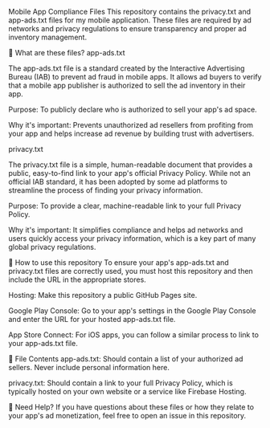 Mobile App Compliance Files
This repository contains the privacy.txt and app-ads.txt files for my mobile application. These files are required by ad networks and privacy regulations to ensure transparency and proper ad inventory management.

📄 What are these files?
app-ads.txt

The app-ads.txt file is a standard created by the Interactive Advertising Bureau (IAB) to prevent ad fraud in mobile apps. It allows ad buyers to verify that a mobile app publisher is authorized to sell the ad inventory in their app.

Purpose: To publicly declare who is authorized to sell your app's ad space.

Why it's important: Prevents unauthorized ad resellers from profiting from your app and helps increase ad revenue by building trust with advertisers.

privacy.txt

The privacy.txt file is a simple, human-readable document that provides a public, easy-to-find link to your app's official Privacy Policy. While not an official IAB standard, it has been adopted by some ad platforms to streamline the process of finding your privacy information.

Purpose: To provide a clear, machine-readable link to your full Privacy Policy.

Why it's important: It simplifies compliance and helps ad networks and users quickly access your privacy information, which is a key part of many global privacy regulations.

🚀 How to use this repository
To ensure your app's app-ads.txt and privacy.txt files are correctly used, you must host this repository and then include the URL in the appropriate stores.

Hosting: Make this repository a public GitHub Pages site.

Google Play Console: Go to your app's settings in the Google Play Console and enter the URL for your hosted app-ads.txt file.

App Store Connect: For iOS apps, you can follow a similar process to link to your app-ads.txt file.

📝 File Contents
app-ads.txt: Should contain a list of your authorized ad sellers. Never include personal information here.

privacy.txt: Should contain a link to your full Privacy Policy, which is typically hosted on your own website or a service like Firebase Hosting.

🤝 Need Help?
If you have questions about these files or how they relate to your app's ad monetization, feel free to open an issue in this repository.
